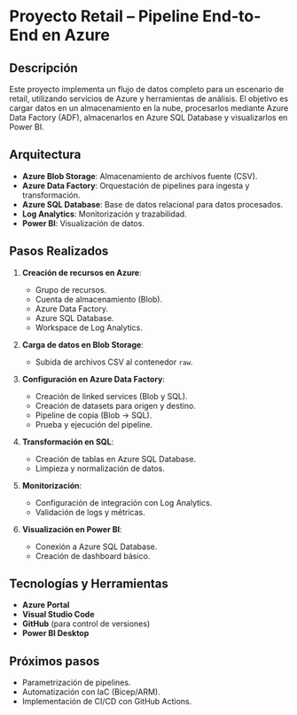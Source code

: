 # Proyecto Retail – Pipeline End-to-End en Azure

## Descripción
Este proyecto implementa un flujo de datos completo para un escenario de retail, utilizando servicios de Azure y herramientas de análisis. El objetivo es cargar datos en un almacenamiento en la nube, procesarlos mediante Azure Data Factory (ADF), almacenarlos en Azure SQL Database y visualizarlos en Power BI.

## Arquitectura
- **Azure Blob Storage**: Almacenamiento de archivos fuente (CSV).
- **Azure Data Factory**: Orquestación de pipelines para ingesta y transformación.
- **Azure SQL Database**: Base de datos relacional para datos procesados.
- **Log Analytics**: Monitorización y trazabilidad.
- **Power BI**: Visualización de datos.

## Pasos Realizados
1. **Creación de recursos en Azure**:
   - Grupo de recursos.
   - Cuenta de almacenamiento (Blob).
   - Azure Data Factory.
   - Azure SQL Database.
   - Workspace de Log Analytics.

2. **Carga de datos en Blob Storage**:
   - Subida de archivos CSV al contenedor `raw`.

3. **Configuración en Azure Data Factory**:
   - Creación de linked services (Blob y SQL).
   - Creación de datasets para origen y destino.
   - Pipeline de copia (Blob → SQL).
   - Prueba y ejecución del pipeline.

4. **Transformación en SQL**:
   - Creación de tablas en Azure SQL Database.
   - Limpieza y normalización de datos.

5. **Monitorización**:
   - Configuración de integración con Log Analytics.
   - Validación de logs y métricas.

6. **Visualización en Power BI**:
   - Conexión a Azure SQL Database.
   - Creación de dashboard básico.

## Tecnologías y Herramientas
- **Azure Portal**
- **Visual Studio Code**
- **GitHub** (para control de versiones)
- **Power BI Desktop**

## Próximos pasos
- Parametrización de pipelines.
- Automatización con IaC (Bicep/ARM).
- Implementación de CI/CD con GitHub Actions.

